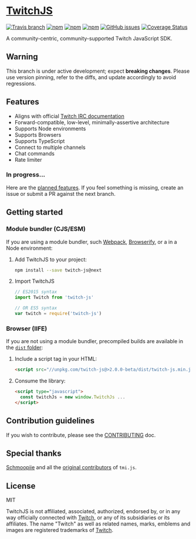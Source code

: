 # [TwitchJS](https://twitch-js.github.io/twitch-js)

[![Travis branch](https://img.shields.io/travis/twitch-js/twitch-js/master.svg?longCache=true&style=flat-square)](https://travis-ci.org/twitch-js/twitch-js)
[![npm](https://img.shields.io/npm/v/twitch-js.svg?longCache=true&style=flat-square)](https://www.npmjs.com/package/twitch-js)
[![npm](https://img.shields.io/npm/v/twitch-js/next.svg?longCache=true&style=flat-square)](https://www.npmjs.com/package/twitch-js/v/next)
[![npm](https://img.shields.io/npm/dm/twitch-js.svg?longCache=true&style=flat-square)](https://www.npmjs.com/package/twitch-js)
[![GitHub issues](https://img.shields.io/github/issues/twitch-js/twitch-js.svg?longCache=true&style=flat-square)](https://github.com/twitch-js/twitch-js/issues)
[![Coverage Status](https://img.shields.io/codecov/c/github/twitch-js/twitch-js/next.svg?longCache=true&style=flat-square)](https://codecov.io/gh/twitch-js/twitch-js/branch/next)

A community-centric, community-supported Twitch JavaScript SDK.

## Warning

This branch is under active development; expect **breaking changes**. Please use
version pinning, refer to the diffs, and update accordingly to avoid
regressions.

## Features

- Aligns with official
  [Twitch IRC documentation](https://dev.twitch.tv/docs/irc/)
- Forward-compatible, low-level, minimally-assertive architecture
- Supports Node environments
- Supports Browsers
- Supports TypeScript
- Connect to multiple channels
- Chat commands
- Rate limiter

### In progress...

Here are the
[planned features](https://github.com/twitch-js/twitch-js/milestone/1). If you
feel something is missing, create an issue or submit a PR against the next
branch.

## Getting started

### Module bundler (CJS/ESM)

If you are using a module bundler, such [Webpack](https://webpack.js.org/),
[Browserify](http://browserify.org/), or a in a Node environment:

1. Add TwitchJS to your project:
   ```bash
   npm install --save twitch-js@next
   ```
2. Import TwitchJS

   ```js
   // ES2015 syntax
   import Twitch from 'twitch-js'

   // OR ES5 syntax
   var twitch = require('twitch-js')
   ```

### Browser (IIFE)

If you are not using a module bundler, precompiled builds are available in the
[`dist` folder](https://unpkg.com/twitch-js@>2.0.0-beta/dist/):

1. Include a script tag in your HTML:
   ```html
   <script src="//unpkg.com/twitch-js@>2.0.0-beta/dist/twitch-js.min.js"></script>
   ```
2. Consume the library:
   ```html
   <script type="javascript">
     const twitchJs = new window.TwitchJs ...
   </script>
   ```

## Contribution guidelines

If you wish to contribute, please see the
[CONTRIBUTING](https://github.com/twitch-js/twitch-js/blob/master/CONTRIBUTING.md)
doc.

## Special thanks

[Schmoopiie](https://github.com/Schmoopiie) and all the
[original contributors](https://github.com/tmijs/tmi.js/graphs/contributors) of
`tmi.js`.

## License

MIT

TwitchJS is not affiliated, associated, authorized, endorsed by, or in any way
officially connected with [Twitch](https://www.twitch.tv/), or any of its
subsidiaries or its affiliates. The name "Twitch" as well as related names,
marks, emblems and images are registered trademarks of
[Twitch](https://www.twitch.tv/).
